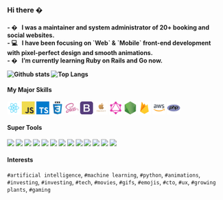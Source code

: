 ### Hi there �

<h4>- �  &nbsp; I was a maintainer and system administrator of 20+ booking and social websites.
<br>- 💻  &nbsp; I have been focusing on `Web` & `Mobile` front-end development with pixel-perfect design and smooth animations.
<br>- �  &nbsp; I’m currently learning Ruby on Rails and Go now.
  
![Github stats](https://github-readme-stats.vercel.app/api?username=masterthepixel&&show_icons=true&theme=dark&hide=issues&count_private=true&include_all_commits=true&line_height=24.5)
![Top Langs](https://github-readme-stats.vercel.app/api/top-langs/?username=masterthepixel&layout=compact&theme=dark&langs_count=10)

#### My Major Skills

<code title='React'><img height="30" src="https://raw.githubusercontent.com/github/explore/80688e429a7d4ef2fca1e82350fe8e3517d3494d/topics/react/react.png"></code>
<code title='Javascript'><img height="30" src="https://raw.githubusercontent.com/github/explore/80688e429a7d4ef2fca1e82350fe8e3517d3494d/topics/javascript/javascript.png"></code>
<code title='Typescript'><img height="30" src="https://raw.githubusercontent.com/github/explore/80688e429a7d4ef2fca1e82350fe8e3517d3494d/topics/typescript/typescript.png"></code>
<code title='CSS'><img height="30" src="https://raw.githubusercontent.com/github/explore/80688e429a7d4ef2fca1e82350fe8e3517d3494d/topics/css/css.png"></code>
<code title='SASS/SCSS'><img height="30" src="https://raw.githubusercontent.com/github/explore/80688e429a7d4ef2fca1e82350fe8e3517d3494d/topics/sass/sass.png"></code>
<code title='Bootstrap'><img height="30" src="https://raw.githubusercontent.com/github/explore/80688e429a7d4ef2fca1e82350fe8e3517d3494d/topics/bootstrap/bootstrap.png"></code>
<code title='Objective-C'><img height="30" src="https://raw.githubusercontent.com/github/explore/80688e429a7d4ef2fca1e82350fe8e3517d3494d/topics/objective-c/objective-c.png"></code>
<code title='GraphQL'><img height="30" src="https://raw.githubusercontent.com/github/explore/5c058a388828bb5fde0bcafd4bc867b5bb3f26f3/topics/graphql/graphql.png"></code>
<code title='Node.js'><img height="30" src="https://raw.githubusercontent.com/github/explore/80688e429a7d4ef2fca1e82350fe8e3517d3494d/topics/nodejs/nodejs.png"></code>
<code title='Firebase'><img height="30" src="https://raw.githubusercontent.com/github/explore/80688e429a7d4ef2fca1e82350fe8e3517d3494d/topics/firebase/firebase.png"></code>
<code title='Amazon Web Services'><img height="30" src="https://raw.githubusercontent.com/github/explore/80688e429a7d4ef2fca1e82350fe8e3517d3494d/topics/aws/aws.png"></code>
<code title='PHP'><img height="30" src="https://raw.githubusercontent.com/github/explore/80688e429a7d4ef2fca1e82350fe8e3517d3494d/topics/php/php.png"></code>

#### Super Tools

  <p>
    <img src="https://img.shields.io/badge/-Figma-F24E1E?style=flat-square&logo=Figma&logoColor=white"/>
    <img src="https://img.shields.io/badge/-Jira-0052CC?style=flat-square&logo=jira-software&logoColor=white"/>
    <img src="https://img.shields.io/badge/-Notion-000000?style=flat-square&logo=Notion&logoColor=white"/>
    <img src="https://img.shields.io/badge/-Trello-0079BF?style=flat-square&logo=Trello&logoColor=white"/>
    <img src="https://img.shields.io/badge/-Slack-4A154B?style=flat-square&logo=Slack&logoColor=red"/>
    <img src="https://img.shields.io/badge/-SandBox-000000?style=flat-square&logo=codesandbox&logoColor=white"/>
    <img src="https://img.shields.io/badge/-Bitrise-683D87?style=flat-square&logo=bitrise&logoColor=white"/>
    <img src="https://img.shields.io/badge/-Postman-FF6C37?style=flat-square&logo=postman&logoColor=white"/>
    <img src="https://img.shields.io/badge/-Google%20Cloud-4285F4?style=flat-square&logo=google-cloud&logoColor=white"/>
    <img src="https://img.shields.io/badge/-Heroku-430098?style=flat-square&logo=heroku&logoColor=white"/>
    <img src="https://img.shields.io/badge/-Docker-2496ED?style=flat-square&logo=docker&logoColor=white"/>
    <img src="https://img.shields.io/badge/-Github-000000?style=flat-square&logo=Github&logoColor=white"/>
    <img src="https://img.shields.io/badge/-Kubernetes-0052CC?style=flat-square&logo=Github&logoColor=white"/>
  </p>
  
  #### Interests
  
  `#artificial intelligence`, `#machine learning`, `#python`, `#animations`, `#investing`, `#investing`, `#tech`, `#movies`, `#gifs`, `#emojis`, `#cto`, `#ux`, `#growing plants`, `#gaming`
